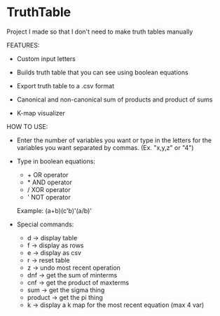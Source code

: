 # TruthTable
Project I made so that I don't need to make truth tables manually 

FEATURES:
- Custom input letters 

- Builds truth table that you can see using boolean equations

- Export truth table to a .csv format

- Canonical and non-canonical sum of products and product of sums

- K-map visualizer


HOW TO USE:
- Enter the number of variables you want or type in the letters for the variables you want separated by commas. (Ex. "x,y,z" or "4")

- Type in boolean equations:
  - \+ OR operator
  - \* AND operator
  - / XOR operator
  - ' NOT operator
  
  Example: (a+b)(c'b)'(a/b)'
  
- Special commands:
  - d       -> display table
  - f       -> display as rows
  - e       -> display as csv
  - r       -> reset table
  - z       -> undo most recent operation
  - dnf     -> get the sum of minterms
  - cnf     -> get the product of maxterms
  - sum     -> get the sigma thing
  - product -> get the pi thing
  - k       -> display a k map for the most recent equation (max 4 var)
